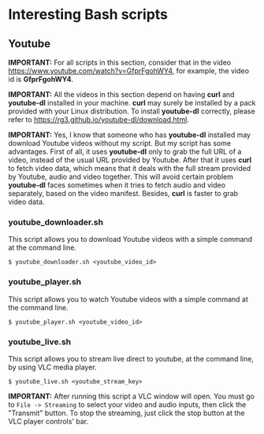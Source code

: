 # Interesting Bash scripts

## Youtube

**IMPORTANT:** For all scripts in this section, consider that in the video https://www.youtube.com/watch?v=GfprFgohWY4, for example, the video id is **GfprFgohWY4**.

**IMPORTANT:** All the videos in this section depend on having **curl** and **youtube-dl** installed in your machine. **curl** may surely be installed by a pack provided with your Linux distribution. To install **youtube-dl** correctly, please refer to https://rg3.github.io/youtube-dl/download.html.

**IMPORTANT:** Yes, I know that someone who has **youtube-dl** installed may download Youtube videos without my script. But my script has some advantages. First of all, it uses **youtube-dl** only to grab the full URL of a video, instead of the usual URL provided by Youtube. After that it uses **curl** to fetch video data, which means that it deals with the full stream provided by Youtube, audio and video together. This will avoid certain problem **youtube-dl** faces sometimes when it tries to fetch audio and video separately, based on the video manifest. Besides, **curl** is faster to grab video data.

### youtube_downloader.sh

This script allows you to download Youtube videos with a simple command at the command line.

`$ youtube_downloader.sh <youtube_video_id>`

### youtube_player.sh

This script allows you to watch Youtube videos with a simple command at the command line.

`$ youtube_player.sh <youtube_video_id>`

### youtube_live.sh

This script allows you to stream live direct to youtube, at the command line, by using VLC media player.

`$ youtube_live.sh <youtube_stream_key>`

**IMPORTANT:** After running this script a VLC window will open. You must go to `File -> Streaming` to select your video and audio inputs, then click the "Transmit" button. To stop the streaming, just click the stop button at the VLC player controls' bar.